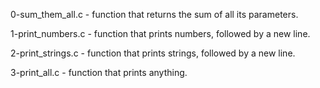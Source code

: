 0-sum_them_all.c - function that returns the sum of all its parameters.



1-print_numbers.c - function that prints numbers, followed by a new line.



2-print_strings.c - function that prints strings, followed by a new line.



3-print_all.c - function that prints anything.
